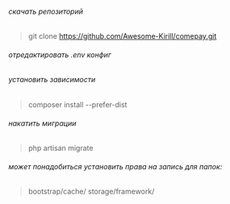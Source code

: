 ###### скачать репозиторий
> git clone https://github.com/Awesome-Kirill/comepay.git
###### отредактировать .env конфиг
###### установить зависимости
> composer install --prefer-dist
###### накатить миграции
> php artisan migrate
###### может понадобиться установить права на запись для папок:
> bootstrap/cache/
> storage/framework/
